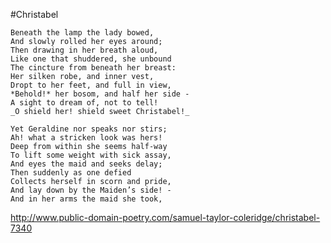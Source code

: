    #Christabel
   
    Beneath the lamp the lady bowed,
    And slowly rolled her eyes around;
    Then drawing in her breath aloud,
    Like one that shuddered, she unbound
    The cincture from beneath her breast:
    Her silken robe, and inner vest,
    Dropt to her feet, and full in view,
    *Behold!* her bosom, and half her side -
    A sight to dream of, not to tell!
    _O shield her! shield sweet Christabel!_

    Yet Geraldine nor speaks nor stirs;
    Ah! what a stricken look was hers!
    Deep from within she seems half-way
    To lift some weight with sick assay,
    And eyes the maid and seeks delay;
    Then suddenly as one defied
    Collects herself in scorn and pride,
    And lay down by the Maiden’s side! -
    And in her arms the maid she took,

http://www.public-domain-poetry.com/samuel-taylor-coleridge/christabel-7340
